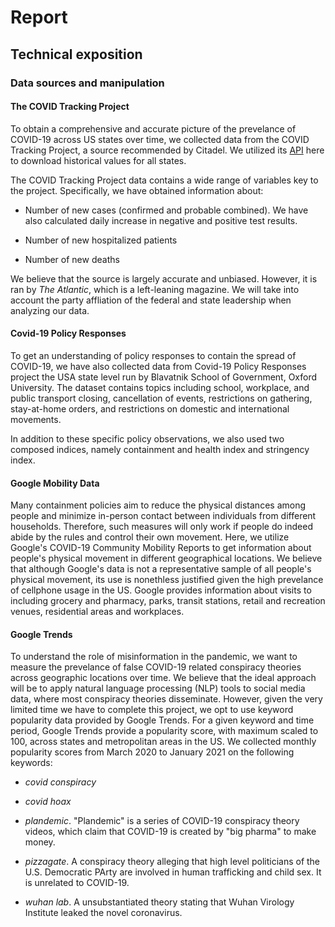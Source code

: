 # Report

## Technical exposition

### Data sources and manipulation

#### The COVID Tracking Project

To obtain a comprehensive and accurate picture of the prevelance of COVID-19 across US states over time, we collected data from the COVID Tracking Project, a source recommended by Citadel. We utilized its [API](https://covidtracking.com/data/api) here to download historical values for all states.

The COVID Tracking Project data contains a wide range of variables key to the project. Specifically, we have obtained information about:

- Number of new cases (confirmed and probable combined). We have also calculated daily increase in negative and positive test results.

- Number of new hospitalized patients

- Number of new deaths

We believe that the source is largely accurate and unbiased. However, it is ran by *The Atlantic*, which is a left-leaning magazine. We will take into account the party affliation of the federal and state leadership when analyzing our data.

#### Covid-19 Policy Responses

To get an understanding of policy responses to contain the spread of COVID-19, we have also collected data from Covid-19 Policy Responses project the USA state level run by Blavatnik School of Government, Oxford University. The dataset contains topics including school, workplace, and public transport closing, cancellation of events, restrictions on gathering, stay-at-home orders, and restrictions on domestic and international movements.

In addition to these specific policy observations, we also used two composed indices, namely containment and health index and stringency index.

#### Google Mobility Data

Many containment policies aim to reduce the physical distances among people and minimize in-person contact between individuals from different households. Therefore, such measures will only work if people do indeed abide by the rules and control their own movement. Here, we utilize Google's COVID-19 Community Mobility Reports to get information about people's physical movement in different geographical locations. We believe that although Google's data is not a representative sample of all people's physical movement, its use is nonethless justified given the high prevelance of cellphone usage in the US. Google provides information about visits to including grocery and pharmacy, parks, transit stations, retail and recreation venues, residential areas and workplaces.

#### Google Trends

To understand the role of misinformation in the pandemic, we want to measure the prevelance of false COVID-19 related conspiracy theories across geographic locations over time. We believe that the ideal approach will be to apply natural language processing (NLP) tools to social media data, where most conspiracy theories disseminate. However, given the very limited time we have to complete this project, we opt to use keyword popularity data provided by Google Trends. For a given keyword and time period, Google Trends provide a popularity score, with maximum scaled to 100, across states and metropolitan areas in the US. We collected monthly popularity scores from March 2020 to January 2021 on the following keywords:

- *covid conspiracy*

- *covid hoax*

- *plandemic*. "Plandemic" is a series of COVID-19 conspiracy theory videos, which claim that COVID-19 is created by "big pharma" to make money.

- *pizzagate*. A conspiracy theory alleging that high level politicians of the U.S. Democratic PArty are involved in human trafficking and child sex. It is unrelated to COVID-19.

- *wuhan lab*. A unsubstantiated theory stating that Wuhan Virology Institute leaked the novel coronavirus.

